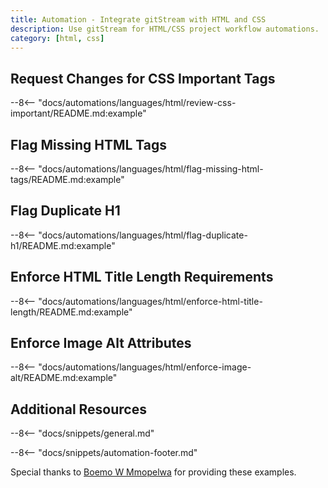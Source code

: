 ```yaml
---
title: Automation - Integrate gitStream with HTML and CSS
description: Use gitStream for HTML/CSS project workflow automations.
category: [html, css]
---
```


## Request Changes for CSS Important Tags

--8<-- "docs/automations/languages/html/review-css-important/README.md:example"

## Flag Missing HTML Tags
--8<-- "docs/automations/languages/html/flag-missing-html-tags/README.md:example"

## Flag Duplicate H1
--8<-- "docs/automations/languages/html/flag-duplicate-h1/README.md:example"

## Enforce HTML Title Length Requirements
--8<-- "docs/automations/languages/html/enforce-html-title-length/README.md:example"

## Enforce Image Alt Attributes
--8<-- "docs/automations/languages/html/enforce-image-alt/README.md:example"

## Additional Resources

--8<-- "docs/snippets/general.md"

--8<-- "docs/snippets/automation-footer.md"

Special thanks to [Boemo W Mmopelwa](https://github.com/xTrilton) for providing these examples.
